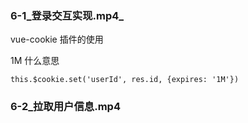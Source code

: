 ### 6-1_登录交互实现.mp4_

vue-cookie 插件的使用



1M 什么意思

```
this.$cookie.set('userId', res.id, {expires: '1M'})
```



 ### 6-2_拉取用户信息.mp4



